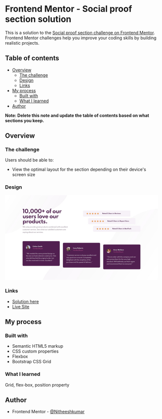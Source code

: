 # Frontend Mentor - Social proof section solution

This is a solution to the [Social proof section challenge on Frontend Mentor](https://www.frontendmentor.io/challenges/social-proof-section-6e0qTv_bA). Frontend Mentor challenges help you improve your coding skills by building realistic projects. 

## Table of contents

- [Overview](#overview)
  - [The challenge](#the-challenge)
  - [Design](#design)
  - [Links](#links)
- [My process](#my-process)
  - [Built with](#built-with)
  - [What I learned](#what-i-learned)
- [Author](#author)

**Note: Delete this note and update the table of contents based on what sections you keep.**

## Overview

### The challenge

Users should be able to:

- View the optimal layout for the section depending on their device's screen size

### Design

![](design/desktop-design.jpg)

### Links

- [Solution here](https://your-solution-url.com)
- [Live Site](https://nitheeshkumar-c.github.io/social-proof-section-challenge/)

## My process

### Built with

- Semantic HTML5 markup
- CSS custom properties
- Flexbox
- Bootstrap CSS Grid


### What I learned

Grid, flex-box, position property

## Author

- Frontend Mentor - [@Nitheeshkumar](https://www.frontendmentor.io/profile/NitheeshKumar-C)
